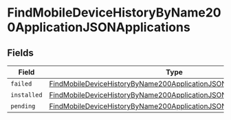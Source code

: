 # FindMobileDeviceHistoryByName200ApplicationJSONApplications


## Fields

| Field                                                                                                                                                                     | Type                                                                                                                                                                      | Required                                                                                                                                                                  | Description                                                                                                                                                               |
| ------------------------------------------------------------------------------------------------------------------------------------------------------------------------- | ------------------------------------------------------------------------------------------------------------------------------------------------------------------------- | ------------------------------------------------------------------------------------------------------------------------------------------------------------------------- | ------------------------------------------------------------------------------------------------------------------------------------------------------------------------- |
| `failed`                                                                                                                                                                  | [FindMobileDeviceHistoryByName200ApplicationJSONApplicationsFailed](../../models/operations/findmobiledevicehistorybyname200applicationjsonapplicationsfailed.md)[]       | :heavy_minus_sign:                                                                                                                                                        | N/A                                                                                                                                                                       |
| `installed`                                                                                                                                                               | [FindMobileDeviceHistoryByName200ApplicationJSONApplicationsInstalled](../../models/operations/findmobiledevicehistorybyname200applicationjsonapplicationsinstalled.md)[] | :heavy_minus_sign:                                                                                                                                                        | N/A                                                                                                                                                                       |
| `pending`                                                                                                                                                                 | [FindMobileDeviceHistoryByName200ApplicationJSONApplicationsPending](../../models/operations/findmobiledevicehistorybyname200applicationjsonapplicationspending.md)[]     | :heavy_minus_sign:                                                                                                                                                        | N/A                                                                                                                                                                       |
